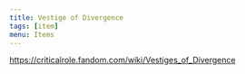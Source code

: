 ```yaml
---
title: Vestige of Divergence
tags: [item]
menu: Items
---
```


https://criticalrole.fandom.com/wiki/Vestiges_of_Divergence